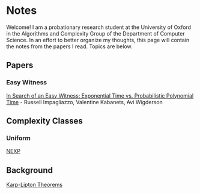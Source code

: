 # Notes

Welcome!  I am a probationary research student at the University of Oxford in the Algorithms and Complexity Group of the Department of Computer Science.  In an effort to better organize my thoughts, this page will contain the notes from the papers I read.  Topics are below.

## Papers

### Easy Witness

[In Search of an Easy Witness: Exponential Time vs. Probabilistic Polynomial Time](/notes/papers/easyWitness.md) - Russell Impagliazzo, Valentine Kabanets, Avi Wigderson

## Complexity Classes

### Uniform

[NEXP](/notes/classes/NEXP.md)

## Background

[Karp-Lipton Theorems](/notes/background/karpLipton.md)
